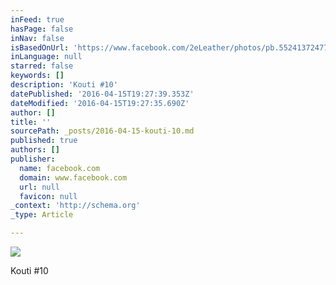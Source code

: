 ```yaml
---
inFeed: true
hasPage: false
inNav: false
isBasedOnUrl: 'https://www.facebook.com/2eLeather/photos/pb.552413724771337.-2207520000.1460744167./715128108499897/?type=3&theater'
inLanguage: null
starred: false
keywords: []
description: 'Kouti #10'
datePublished: '2016-04-15T19:27:39.353Z'
dateModified: '2016-04-15T19:27:35.690Z'
author: []
title: ''
sourcePath: _posts/2016-04-15-kouti-10.md
published: true
authors: []
publisher:
  name: facebook.com
  domain: www.facebook.com
  url: null
  favicon: null
_context: 'http://schema.org'
_type: Article

---
```

![](https://scontent.xx.fbcdn.net/hphotos-xpa1/v/t1.0-9/1425588_715128108499897_1724159033_n.jpg?oh=59d81ee68932f1e76af9d997c9c37cd1&oe=57ABDEFD)

Kouti \#10